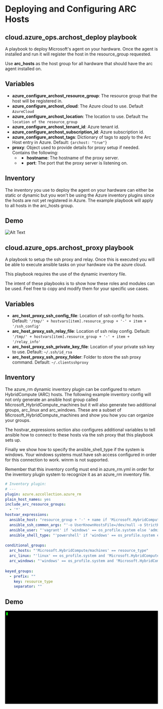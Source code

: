 # Deploying and Configuring ARC Hosts

## cloud.azure_ops.archost_deploy playbook

A playbook to deploy Microsoft's agent on your hardware.  Once the agent is installed and run
it will register the host in the resource_group requested.

Use **arc_hosts** as the host group for all hardware that should have the arc agent installed on.

Variables
--------------

* **azure_configure_archost_resource_group**: The resource group that the host will be registered in.
* **azure_configure_archost_cloud**: The Azure cloud to use. Default `AzureCloud`
* **azure_configure_archost_location**: The location to use. Default `The location of the resource_group`
* **azure_configure_archost_tenant_id**: Azure tenant id.
* **azure_configure_archost_subscription_id**: Azure subscription id.
* **azure_configure_archost_tags**: Dictionary of tags to apply to the Arc Host entry in Azure. Default: `{archost: "true"}`
* **proxy**: Object used to provide details for proxy setup if needed.  Contains the following:
  - * **hostname**: The hostname of the proxy server.
  - * **port**: The port that the proxy server is listening on.

Inventory
--------------

The inventory you use to deploy the agent on your hardware can either be static or dynamic but you won't be using
the Azure inventory plugins since the hosts are not yet registered in Azure.  The example playbook will apply to
all hosts in the arc_hosts group.

Demo
--------------

![Alt Text](ARCHost_deploy.gif) 

## cloud.azure_ops.archost_proxy playbook

A playbook to setup the ssh proxy and relay.  Once this is executed you will be able to execute
ansible tasks on your hardware via the azure cloud.

This playbook requires the use of the dynamic inventory file.

The intent of these playbooks is to show how these roles and modules can be used.  Feel free to
copy and modify them for your specific use cases.

Variables
--------------

* **arc_host_proxy_ssh_config_file**: Location of ssh config for hosts. Default: `'/tmp/' + hostvars[item].resource_group + '-' + item + '/ssh_config'`
* **arc_host_proxy_ssh_relay_file**: Location of ssh relay config. Default: `'/tmp/' + hostvars[item].resource_group + '-' + item + '/relay_info'`
* **arc_host_proxy_ssh_private_key_file**: Location of your private ssh key to use. Default: `~/.ssh/id_rsa`
* **arc_host_proxy_ssh_proxy_folder**: Folder to store the ssh proxy command. Default: `~/.clientsshproxy`

Inventory
--------------

The azure_rm dynamic inventory plugin can be configured to return HybridCompute (ARC) hosts.  The following
example inventory config will not only generate an ansible host group called Microsoft_HybridCompute_machines
but it will also generate two additional groups, arc_linux and arc_windows.  These are a subset of
Microsoft_HybridCompute_machines and show you how you can organize your groups.

The hostvar_expressions section also configures additional variables to tell ansible how to connect to
these hosts via the ssh proxy that this playbook sets up.

Finally we show how to specify the ansible_shell_type if the system is windows.  Your windows systems
must have ssh access configured in order for this connection to work.  winrm is not supported.

Remember that this inventory config must end in azure_rm.yml in order for the inventory plugin system to
recognize it as an azure_rm inventory file.

```yaml
# Inventory plugin:
# ---
plugin: azure.azcollection.azure_rm
plain_host_names: yes
include_arc_resource_groups:
  - '*'
hostvar_expressions:
  ansible_host: "resource_group + '-' + name if 'Microsoft.HybridCompute/machines' == resource_type else (public_dns_hostnames + public_ipv4_address) | first"
  ansible_ssh_common_args: "'-o UserKnownHostsFile=/dev/null -o StrictHostKeyChecking=no -F /tmp/' + resource_group + '-' + name + '/ssh_config' if 'Microsoft.HybridCompute/machines' == resource_type else ''"
  ansible_user: "'vagrant' if 'windows' == os_profile.system else 'admin'"
  ansible_shell_type: "'powershell' if 'windows' == os_profile.system else ''"

conditional_groups:
  arc_hosts: "'Microsoft.HybridCompute/machines' == resource_type"
  arc_linux: "'linux' == os_profile.system and 'Microsoft.HybridCompute/machines' == resource_type"
  arc_windows: "'windows' == os_profile.system and 'Microsoft.HybridCompute/machines' == resource_type"

keyed_groups:
  - prefix: ""
    key: resource_type
    separator: ""
```

Demo
--------------

![Alt Text](ARCHost_proxy.gif) 
